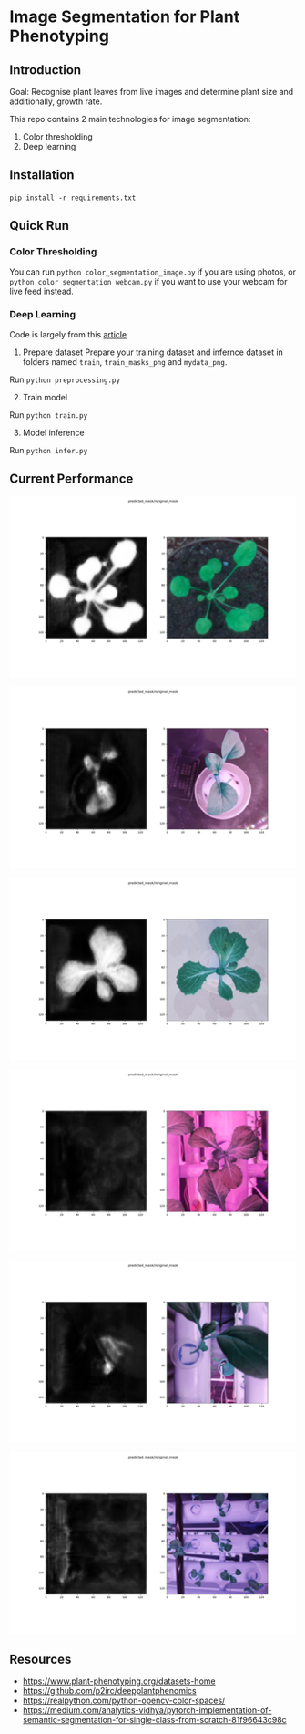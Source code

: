 # Image Segmentation for Plant Phenotyping

## Introduction

Goal: Recognise plant leaves from live images and determine plant size and additionally, growth rate. 

This repo contains 2 main technologies for image segmentation:

1. Color thresholding 
2. Deep learning

## Installation

`pip install -r requirements.txt `

## Quick Run

### Color Thresholding

You can run `python color_segmentation_image.py` if you are using photos, or `python color_segmentation_webcam.py` if you want to use your webcam for live feed instead. 

### Deep Learning

Code is largely from this [article](https://medium.com/analytics-vidhya/pytorch-implementation-of-semantic-segmentation-for-single-class-from-scratch-81f96643c98c)

1. Prepare dataset
   Prepare your training dataset and infernce dataset in folders named `train`, `train_masks_png` and `mydata_png`.

Run `python preprocessing.py`

2. Train model

Run `python train.py`

3. Model inference

Run `python infer.py`

## Current Performance

![](./docs/Figure_1.png?raw=true 'with training dataset')

![](./docs/Figure_2.png?raw=true 'with my plant')

![](./docs/Figure_4.png)

![](./docs/Figure_5.png)

![](./docs/Figure_6.png)

![](./docs/Figure_7.png)

## Resources

- https://www.plant-phenotyping.org/datasets-home
- https://github.com/p2irc/deepplantphenomics
- https://realpython.com/python-opencv-color-spaces/
- https://medium.com/analytics-vidhya/pytorch-implementation-of-semantic-segmentation-for-single-class-from-scratch-81f96643c98c
